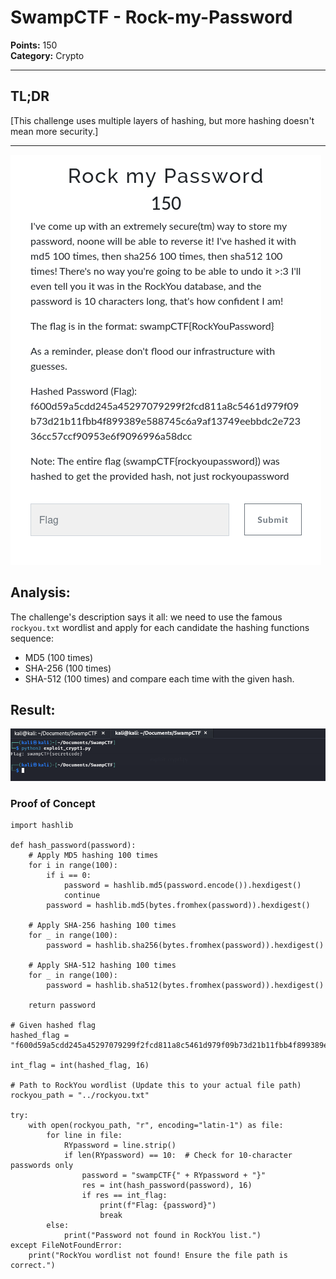 # SwampCTF - Rock-my-Password

**Points:** 150 \
**Category:** Crypto

---

## TL;DR

[This challenge uses multiple layers of hashing, but more hashing doesn't mean more security.]

---
![Res](./pics/Screenshot%202025-07-16%20215213.png)

## Analysis:
The challenge's description says it all: we need to use the famous `rockyou.txt` wordlist and apply for each candidate the hashing functions sequence:
- MD5 (100 times)
- SHA-256 (100 times)
- SHA-512 (100 times)
and compare each time with the given hash.

## Result:

![Res](./pics/Screenshot%202025-07-16%20221840.png)

### Proof of Concept

```
import hashlib

def hash_password(password):
    # Apply MD5 hashing 100 times
    for i in range(100):
        if i == 0:
            password = hashlib.md5(password.encode()).hexdigest()
            continue
        password = hashlib.md5(bytes.fromhex(password)).hexdigest()
    
    # Apply SHA-256 hashing 100 times
    for _ in range(100):
        password = hashlib.sha256(bytes.fromhex(password)).hexdigest()
    
    # Apply SHA-512 hashing 100 times
    for _ in range(100):
        password = hashlib.sha512(bytes.fromhex(password)).hexdigest()
    
    return password

# Given hashed flag
hashed_flag = "f600d59a5cdd245a45297079299f2fcd811a8c5461d979f09b73d21b11fbb4f899389e588745c6a9af13749eebbdc2e72336cc57ccf90953e6f9096996a58dcc"

int_flag = int(hashed_flag, 16)

# Path to RockYou wordlist (Update this to your actual file path)
rockyou_path = "../rockyou.txt"

try:
    with open(rockyou_path, "r", encoding="latin-1") as file:
        for line in file:
            RYpassword = line.strip()
            if len(RYpassword) == 10:  # Check for 10-character passwords only
                password = "swampCTF{" + RYpassword + "}"
                res = int(hash_password(password), 16)
                if res == int_flag:
                    print(f"Flag: {password}")
                    break
        else:
            print("Password not found in RockYou list.")
except FileNotFoundError:
    print("RockYou wordlist not found! Ensure the file path is correct.")

```

